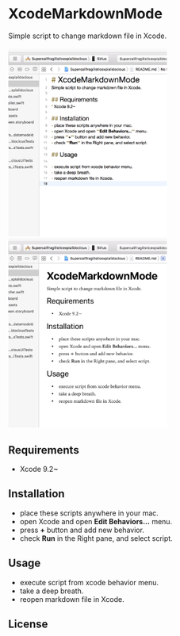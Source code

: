 # XcodeMarkdownMode
Simple script to change markdown file in Xcode.

<img src="https://github.com/TachibanaKaoru/XcodeMarkdownMode/blob/master/images/editmode.png" width=320>
<img src="https://github.com/TachibanaKaoru/XcodeMarkdownMode/blob/master/images/previewmode.png" width=320>


## Requirements
* Xcode 9.2~

## Installation
- place these scripts anywhere in your mac.
- open Xcode and open **Edit Behaviors...** menu.
- press **+** button and add new behavior.
- check **Run** in the Right pane, and select script.

## Usage

- execute script from xcode behavior menu.
- take a deep breath.
- reopen markdown file in Xcode.

## License

